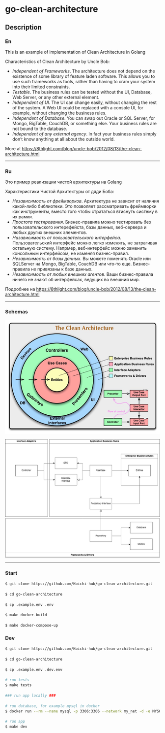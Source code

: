 # go-clean-architecture

## Description

### En

This is an example of implementation of Clean Architecture in Golang

Characteristics of Clean Architecture by Uncle Bob:

- _Independent of Frameworks_. The architecture does not depend on the existence of some library of feature laden software. This allows you to use such frameworks as tools, rather than having to cram your system into their limited constraints.
- _Testable_. The business rules can be tested without the UI, Database, Web Server, or any other external element.
- _Independent of UI_. The UI can change easily, without changing the rest of the system. A Web UI could be replaced with a console UI, for example, without changing the business rules.
- _Independent of Database_. You can swap out Oracle or SQL Server, for Mongo, BigTable, CouchDB, or something else. Your business rules are not bound to the database.
- _Independent of any external agency_. In fact your business rules simply don’t know anything at all about the outside world.

More at https://8thlight.com/blog/uncle-bob/2012/08/13/the-clean-architecture.html

---

### Ru

Это пример реализации чистой архитектуры на Golang

Характеристики Чистой Архитектуры от дяди Боба:

- _Независимость от фреймворков_. Архитектура не зависит от наличия какой-либо библиотеки. Это позволяет рассматривать фреймворки как инструменты, вместо того чтобы стрататься втиснуть систему в их рамки.
- _Простота тестирования_. Бизнес-правила можно тестировать без пользовательского интерефейста, базы данных, веб-сервера и любых других внешних элементов.
- _Назависимость от пользовательского интерфейса_. Пользовательский интерфейс можно легко изменять, не затрагивая остальную систему. Напрмер, веб-интерфейс можно заменить консольным интерфейсом, не изменяя бизнес-правил.
- _Независимость от базы данных_. Вы можете поменять Oracle или SQLServer на Mongo, BigTable, CouchDB или что-то еще. Бизнес-правила не привязаны к базе данных.
- _Независимость от любых внешних агентов_. Ваши бизнес-правила ничего не знают об интерфейсах, ведущих во внешний мир.

Подробнее на https://8thlight.com/blog/uncle-bob/2012/08/13/the-clean-architecture.html

---

### Schemas

![CleanArchitecture](https://github.com/Koichi-hub/go-clean-architecture/raw/master/CleanArchitecture.jpg)

![AppScheme](https://github.com/Koichi-hub/go-clean-architecture/raw/master/AppScheme.jpg)

---

### Start

```bash
$ git clone https://github.com/Koichi-hub/go-clean-architecture.git

$ cd go-clean-architecture

$ cp .example.env .env

$ make docker-build

$ make docker-compose-up
```

### Dev

```bash
$ git clone https://github.com/Koichi-hub/go-clean-architecture.git

$ cd go-clean-architecture

$ cp .example.env .dev.env

# run tests
$ make tests

### run app locally ###

# run database, for example mysql in docker
$ docker run --rm --name mysql -p 3306:3306 --network my_net -d -e MYSQL_ROOT_PASSWORD=password -e MYSQL_DATABASE=todo_db mysql:latest

# run app
$ make dev
```
